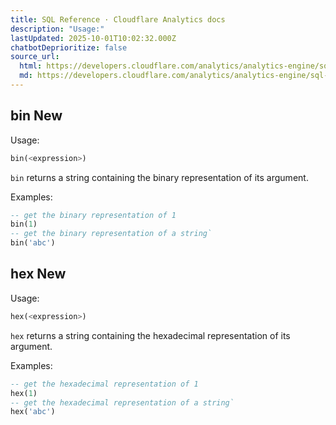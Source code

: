 ```yaml
---
title: SQL Reference · Cloudflare Analytics docs
description: "Usage:"
lastUpdated: 2025-10-01T10:02:32.000Z
chatbotDeprioritize: false
source_url:
  html: https://developers.cloudflare.com/analytics/analytics-engine/sql-reference/encoding-functions/
  md: https://developers.cloudflare.com/analytics/analytics-engine/sql-reference/encoding-functions/index.md
---
```


## bin New

Usage:

```sql
bin(<expression>)
```

`bin` returns a string containing the binary representation of its argument.

Examples:

```sql
-- get the binary representation of 1
bin(1)
-- get the binary representation of a string`
bin('abc')
```

## hex New

Usage:

```sql
hex(<expression>)
```

`hex` returns a string containing the hexadecimal representation of its argument.

Examples:

```sql
-- get the hexadecimal representation of 1
hex(1)
-- get the hexadecimal representation of a string`
hex('abc')
```
